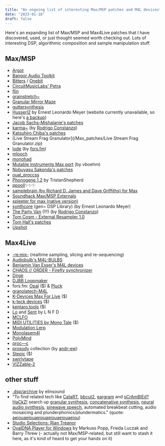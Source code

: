 ```yaml
---
title: "An ongoing list of interesting Max/MSP patches and M4L devices"
date: "2023-01-18"
draft: false
---
```


Here's an expanding list of Max/MSP and Max4Live patches that I have discovered, used, or just thought seemed worth checking out. Lots of interesting DSP, algorithmic composition and sample manipulation stuff.

## Max/MSP

- [Argot](https://wblamkin.itch.io/)
- [Bangor Audio Toolkit](https://www.bangor.ac.uk/music-and-media/studios/BAT/)
- [Bitters](https://llllllll.co/t/bitters-a-m4l-polysynth/37349) / [Onebit](https://llllllll.co/t/onebit-a-m4l-monosynth/42026)
- [CircuitMusicLabs' Petra](https://github.com/CircuitMusicLabs/petra)
- [flin](https://github.com/monome-community/flin)
- [grainstretch~](http://www.timorozendal.nl/?p=456)
- [Granular Mirror Maze](https://www.amazingnoises.com/free-devices/granular-mirror-maze/)
- [guttersynthesis](https://github.com/tommmmudd/guttersynthesis)
- [Husserl2](https://yofiel.com/audio/husserl2.php) by Ernest Leonardo Meyer (website currently unavailable, so here's [a backup](/Max_patches/Husserl20.zip))
- [Jacob Sachs-Mishalanie's patches](https://jsmishalanie.com/music/max)
- [karma~](https://rodrigoconstanzo.com/2015/05/karma/) (by [Rodrigo Constanzo](https://rodrigoconstanzo.com))
- [Katsuhiro Chiba's patches](https://audiooo.com/max-patches)
- [Live Stream Frag Granulator](/Max_patches/Live Stream Frag Granulator.zip)
- [lode](https://github.com/fors-fm/lode) (by [fors.fm](https://fors.fm))
- [mlooch](http://sites.music.columbia.edu/brad/mlooch/mlooch.html)
- [monohad](https://code.google.com/archive/p/monohad/)
- [Mutable Instruments Max port](https://github.com/v7b1/vb.mi-dev) (by vboehm)
- [Nobuyasu Sakonda's patches](http://formantbros.jp/sako/download.html)
- [oual_qroccss](https://www.ondomusic.com/mesa.elech.tele/oual_qroccss.zip)
- [Phonogene 1.2](https://github.com/rdwiv/Phonogene) by TristanShepherd
- [ppooll](https://ppooll.klingt.org/?title=Main_Page)✨✨✨
- [samplebrain (by Richard D. James and Dave Griffiths) for Max](/Max_patches/samplebrain_max.maxpat)
- [Soundhack Max/MSP Externals](https://www.soundhack.com/freeware/)
- [spleeter for max (native version)](https://github.com/diracdeltas/spleeter4max/blob/feature/native-spleeter/README.md#spleeter-for-max-native-version)
- [synthcore](/Max_patches/synthcore24.zip) (gen~ DSP Library) (by Ernest Leonardo Meyer)
- [The Party Van](https://rodrigoconstanzo.com/the-party-van/) (!!!) (by [Rodrigo Constanzo](https://rodrigoconstanzo.com))
- [Tom Cosm - External Resampler 1.0](https://tomcosm.gumroad.com/l/gjVM)
- [Tom Hall's patches](https://www.tomhall.xyz/maxmsp/patches/)
- [Upshot](https://github.com/benjaminvanesser/upshot)

## Max4Live

- [-re:mix-](https://github.com/el-quinto/mix) (realtime sampling, slicing and re-sequencing)
- [Audiobulb's M4L-BULBS](https://www.audiobulb.com/m4l-bulbs.html)
- [Benjamin Van Esser's M4L devices](https://www.benjaminvanesser.be/software/maxforlive.html)
- [CHAOS // ORDER - Firefly synchronizer](https://tensenpark.gumroad.com/l/firefly_synchronizer)
- [Dirge](https://github.com/andr-ew/dirge)
- [DJBB Loopmaker](https://djbajablast.gumroad.com/l/loopmaker)
- fors.fm: [Opal](https://opal.fors.fm/) ($) & [Pluck](https://fors.fm/pluck)
- [granolatech-M4L](https://github.com/akokai/granolatech-M4L)
- [K-Devices Max For Live](https://k-devices.com/product-category/m4l/) ($)
- [k-teck devices](https://k-teck.co.uk/max-for-live) ($)
- [kentaro.tools](https://www.kentaro.tools/) ($)
- [Lo](https://lndf.fr/Downloads/NOI-LO.amxd) and [Sent](https://lndf.fr/Downloads/Sent.amxd) by L N F D
- [MCLFO](https://irisdevices.gumroad.com/l/MCLFO)
- [MIDI UTILITIES by Mono Tale](https://www.monotale.com.ar/) ($)
- [Modulation Lerp](https://github.com/zsteinkamp/m4l-Modulation-Lerp)
- [Monolasem4l](https://llllllll.co/t/monolasem4l/24916)
- [PolyMind](https://maxforlive.com/library/device/2192/polymind)
- [proc—c](https://proccpri.bandcamp.com/album/prini-proc-c-patch)
- [prosody](https://github.com/andr-ew/prosody) collection (by [andr-ew](https://github.com/andr-ew/))
- [Stepic](https://devicemeister.com/stepic-for-live/) ($)
- [swirlytape](https://maxforlive.com/library/device/3014/swirlytape)
- [VIZZable-2](https://github.com/zealtv/VIZZable-2)

## other stuff

- [.dsp/archive](https://dsparchive.neocities.org/) by elinsound
- "To find related tech like [CataRT](https://ircam-ismm.github.io/max-msp/catart.html), [bbcut2](https://composerprogrammer.com/bbcut2.html), [eargram](https://sites.google.com/site/eargram/) and [sCrAmBlEd?HaCkZ!](https://www.youtube.com/watch?v=eRlhKaxcKpA) search up [granular synthesis](http://granularsynthesis.com/guide.php), [concatenative synthesis](https://hal.archives-ouvertes.fr/hal-01161337), [neural audio synthesis](https://github.com/acids-ircam/RAVE), [sinewave speech](http://www.lifesci.sussex.ac.uk/home/Chris_Darwin/SWS/), automated breakbeat cutting, audio mosaicing and plunderphonics/plundermatics." (quote: [aeiouaeiouaeiouaeiouaeiouaeiou](https://github.com/aeiouaeiouaeiouaeiouaeiouaeiou/samplebrain))
- [Studio Selections: Rian Treanor](https://djmag.com/longreads/studio-selections-rian-treanor)
- [OvalDNA Player for Windows](/Max_patches/OvalDNA-player-Iteration-WIN.zip) by Markuss Popp, Frieda Luczak and Barry Threw (- actually not Max/MSP-related, but still want to stash it here, as it's kind of heard to get your hands on it)
